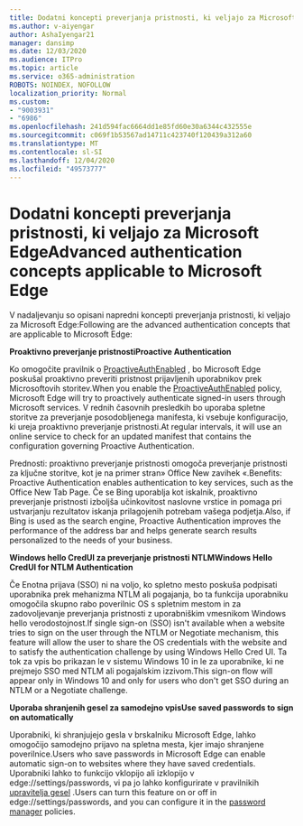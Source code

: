 ```yaml
---
title: Dodatni koncepti preverjanja pristnosti, ki veljajo za Microsoft Edge
ms.author: v-aiyengar
author: AshaIyengar21
manager: dansimp
ms.date: 12/03/2020
ms.audience: ITPro
ms.topic: article
ms.service: o365-administration
ROBOTS: NOINDEX, NOFOLLOW
localization_priority: Normal
ms.custom:
- "9003931"
- "6986"
ms.openlocfilehash: 241d594fac6664dd1e85fd60e30a6344c432555e
ms.sourcegitcommit: c069f1b53567ad14711c423740f120439a312a60
ms.translationtype: MT
ms.contentlocale: sl-SI
ms.lasthandoff: 12/04/2020
ms.locfileid: "49573777"
---
```

# <a name="advanced-authentication-concepts-applicable-to-microsoft-edge"></a><span data-ttu-id="0f1ac-102">Dodatni koncepti preverjanja pristnosti, ki veljajo za Microsoft Edge</span><span class="sxs-lookup"><span data-stu-id="0f1ac-102">Advanced authentication concepts applicable to Microsoft Edge</span></span>

<span data-ttu-id="0f1ac-103">V nadaljevanju so opisani napredni koncepti preverjanja pristnosti, ki veljajo za Microsoft Edge:</span><span class="sxs-lookup"><span data-stu-id="0f1ac-103">Following are the advanced authentication concepts that are applicable to Microsoft Edge:</span></span>

<span data-ttu-id="0f1ac-104">**Proaktivno preverjanje pristnosti**</span><span class="sxs-lookup"><span data-stu-id="0f1ac-104">**Proactive Authentication**</span></span>

<span data-ttu-id="0f1ac-105">Ko omogočite pravilnik o [ProactiveAuthEnabled](https://go.microsoft.com/fwlink/?linkid=2134621) , bo Microsoft Edge poskušal proaktivno preveriti pristnost prijavljenih uporabnikov prek Microsoftovih storitev.</span><span class="sxs-lookup"><span data-stu-id="0f1ac-105">When you enable the [ProactiveAuthEnabled](https://go.microsoft.com/fwlink/?linkid=2134621) policy, Microsoft Edge will try to proactively authenticate signed-in users through Microsoft services.</span></span> <span data-ttu-id="0f1ac-106">V rednih časovnih presledkih bo uporaba spletne storitve za preverjanje posodobljenega manifesta, ki vsebuje konfiguracijo, ki ureja proaktivno preverjanje pristnosti.</span><span class="sxs-lookup"><span data-stu-id="0f1ac-106">At regular intervals, it will use an online service to check for an updated manifest that contains the configuration governing Proactive Authentication.</span></span>

<span data-ttu-id="0f1ac-107">Prednosti: proaktivno preverjanje pristnosti omogoča preverjanje pristnosti za ključne storitve, kot je na primer stran» Office New zavihek «.</span><span class="sxs-lookup"><span data-stu-id="0f1ac-107">Benefits: Proactive Authentication enables authentication to key services, such as the Office New Tab Page.</span></span> <span data-ttu-id="0f1ac-108">Če se Bing uporablja kot iskalnik, proaktivno preverjanje pristnosti izboljša učinkovitost naslovne vrstice in pomaga pri ustvarjanju rezultatov iskanja prilagojenih potrebam vašega podjetja.</span><span class="sxs-lookup"><span data-stu-id="0f1ac-108">Also, if Bing is used as the search engine, Proactive Authentication improves the performance of the address bar and helps generate search results personalized to the needs of your business.</span></span>

<span data-ttu-id="0f1ac-109">**Windows hello CredUI za preverjanje pristnosti NTLM**</span><span class="sxs-lookup"><span data-stu-id="0f1ac-109">**Windows Hello CredUI for NTLM Authentication**</span></span>

<span data-ttu-id="0f1ac-110">Če Enotna prijava (SSO) ni na voljo, ko spletno mesto poskuša podpisati uporabnika prek mehanizma NTLM ali pogajanja, bo ta funkcija uporabniku omogočila skupno rabo poverilnic OS s spletnim mestom in za zadovoljevanje preverjanja pristnosti z uporabniškim vmesnikom Windows hello verodostojnost.</span><span class="sxs-lookup"><span data-stu-id="0f1ac-110">If single sign-on (SSO) isn't available when a website tries to sign on the user through the NTLM or Negotiate mechanism, this feature will allow the user to share the OS credentials with the website and to satisfy the authentication challenge by using Windows Hello Cred UI.</span></span> <span data-ttu-id="0f1ac-111">Ta tok za vpis bo prikazan le v sistemu Windows 10 in le za uporabnike, ki ne prejmejo SSO med NTLM ali pogajalskim izzivom.</span><span class="sxs-lookup"><span data-stu-id="0f1ac-111">This sign-on flow will appear only in Windows 10 and only for users who don't get SSO during an NTLM or a Negotiate challenge.</span></span>

<span data-ttu-id="0f1ac-112">**Uporaba shranjenih gesel za samodejno vpis**</span><span class="sxs-lookup"><span data-stu-id="0f1ac-112">**Use saved passwords to sign on automatically**</span></span>

<span data-ttu-id="0f1ac-113">Uporabniki, ki shranjujejo gesla v brskalniku Microsoft Edge, lahko omogočijo samodejno prijavo na spletna mesta, kjer imajo shranjene poverilnice.</span><span class="sxs-lookup"><span data-stu-id="0f1ac-113">Users who save passwords in Microsoft Edge can enable automatic sign-on to websites where they have saved credentials.</span></span> <span data-ttu-id="0f1ac-114">Uporabniki lahko to funkcijo vklopijo ali izklopijo v edge://settings/passwords, vi pa jo lahko konfigurirate v pravilnikih [upravitelja gesel](https://go.microsoft.com/fwlink/?linkid=2134622) .</span><span class="sxs-lookup"><span data-stu-id="0f1ac-114">Users can turn this feature on or off in edge://settings/passwords, and you can configure it in the [password manager](https://go.microsoft.com/fwlink/?linkid=2134622) policies.</span></span>
